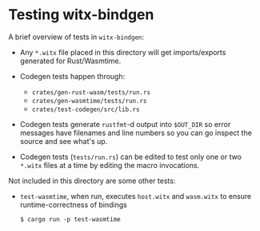 # Testing witx-bindgen

A brief overview of tests in `witx-bindgen`:

* Any `*.witx` file placed in this directory will get imports/exports generated
  for Rust/Wasmtime.

* Codegen tests happen through:
  * `crates/gen-rust-wasm/tests/run.rs`
  * `crates/gen-wasmtime/tests/run.rs`
  * `crates/test-codegen/src/lib.rs`

* Codegen tests generate `rustfmt`-d output into `$OUT_DIR` so error messages
  have filenames and line numbers so you can go inspect the source and see
  what's up.

* Codegen tests (`tests/run.rs`) can be edited to test only one or two `*.witx`
  files at a time by editing the macro invocations.

Not included in this directory are some other tests:

* `test-wasmtime`, when run, executes `host.witx` and `wasm.witx` to ensure
  runtime-correctness of bindings

  ```
  $ cargo run -p test-wasmtime
  ```
